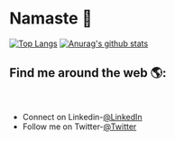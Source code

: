<h1>Namaste 🙏</h1>

<!--
**codedoc7/codedoc7** is a ✨ _special_ ✨ repository because its `README.md` (this file) appears on your GitHub profile.

Here are some ideas to get you started:

- 🔭 I’m currently working on ...
- 🌱 I’m currently learning ...
- 👯 I’m looking to collaborate on ...
- 🤔 I’m looking for help with ...
- 💬 Ask me about ...
- 📫 How to reach me: ...
- 😄 Pronouns: ...
- ⚡ Fun fact: ...
-->

[![Top Langs](https://github-readme-stats.vercel.app/api/top-langs/?username=codedoc7)](https://github.com/codedoc7/github-readme-stats)
[![Anurag's github stats](https://github-readme-stats.vercel.app/api?username=codedoc7)](https://github.com/anuraghazra/github-readme-stats)


<h2> Find me around the web 🌎: </h2><br>

- Connect on Linkedin-<a href="https://www.linkedin.com/in/keshavrathod07/" target="_blank">@LinkedIn</a><br>
- Follow me on Twitter-<a href="https://twitter.com/kris_keshav" target="_blank">@Twitter</a><br>
